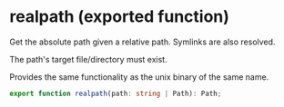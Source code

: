 <!-- INPUT:
/**
 * Get the absolute path given a relative path. Symlinks are also resolved.
 *
 * The path's target file/directory must exist.
 *
 * Provides the same functionality as the unix binary of the same name.
 */
export function realpath(path: string | Path): Path;

-->
# realpath (exported function)

Get the absolute path given a relative path. Symlinks are also resolved.

The path's target file/directory must exist.

Provides the same functionality as the unix binary of the same name.

```ts
export function realpath(path: string | Path): Path;
```

<!-- OUTPUT.frontmatter:
null
-->
<!-- OUTPUT.warnings:
[]
-->
